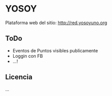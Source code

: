 # YOSOY

Plataforma web del sitio: http://red.yosoyuno.org

## ToDo

* Eventos de Puntos visibles publicamente
* Loggin con FB
* ...!

## Licencia

...
